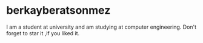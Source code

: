 # berkayberatsonmez
I am a student at university and am studying at computer engineering.
Don't forget to star it ,if you liked it.
